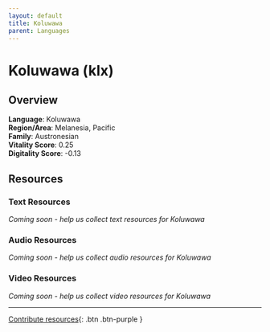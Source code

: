 ```yaml
---
layout: default
title: Koluwawa
parent: Languages
---
```


# Koluwawa (klx)

## Overview

**Language**: Koluwawa  
**Region/Area**: Melanesia, Pacific  
**Family**: Austronesian  
**Vitality Score**: 0.25  
**Digitality Score**: -0.13  

## Resources

### Text Resources
*Coming soon - help us collect text resources for Koluwawa*

### Audio Resources
*Coming soon - help us collect audio resources for Koluwawa*

### Video Resources
*Coming soon - help us collect video resources for Koluwawa*

---

[Contribute resources](https://fairtrain.github.io/){: .btn .btn-purple }
